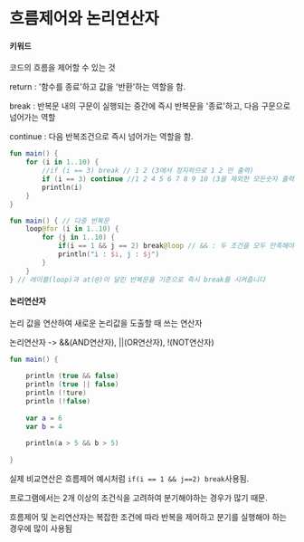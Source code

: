 # 흐름제어와 논리연산자

#### 키워드 

코드의 흐름을 제어할 수 있는 것

return : '함수를 종료'하고 값을 '반환'하는 역할을 함.

break : 반복문 내의 구문이 실행되는 중간에 즉시 반복문을 '종료'하고, 다음 구문으로 넘어가는 역할

continue : 다음 반복조건으로 즉시 넘어가는 역할을 함.

```kotlin
fun main() {
    for (i in 1..10) {
        //if (i == 3) break // 1 2 (3에서 정지하므로 1 2 만 출력)
        if (i == 3) continue //1 2 4 5 6 7 8 9 10 (3을 제외한 모든숫자 출력)
        println(i)
    }
}
```

```kotlin
fun main() { // 다중 반복문
    loop@for (i in 1..10) {
        for (j in 1..10) {
            if(i == 1 && j == 2) break@loop // && : 두 조건을 모두 만족해야하는 논리연산자(AND연산자)
            println("i : $i, j : $j")
        }
    }
} // 레이블(loop)과 at(@)이 달린 반복문을 기준으로 즉시 break를 시켜줍니다
```

#### 논리연산자

논리 값을 연산하여 새로운 논리값을 도출할 때 쓰는 연산자

논리연산자 -> &&(AND연산자), ||(OR연산자), !(NOT연산자)

```kotlin
fun main() {
    
    println (true && false)
    println (true || false)
    println (!ture)
    println (!false)
    
    var a = 6
    var b = 4
    
    println(a > 5 && b > 5)
    
}
```

실제 비교연산은 흐름제어 예시처럼 `if(i == 1 && j==2) break`사용됨.

프로그램에서는 2개 이상의 조건식을 고려하여 분기해야하는 경우가 많기 때문.

흐름제어 및 논리연산자는 복잡한 조건에 따라 반복을 제어하고 분기를 실행해야 하는 경우에 많이 사용됨